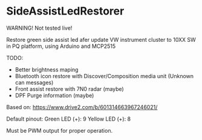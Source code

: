# SideAssistLedRestorer
WARNING! Not tested live!

Restore green side assist led afer update VW instrument cluster to 10XX SW in PQ platform, using Arduino and MCP2515

TODO:
  - Better brightness maping 
  - Bluetooth icon restore with Discover/Composition media unit (Unknown can messages)
  - Front assist restore with 7N0 radar (maybe)
  - DPF Purge information (maybe)

Based on: https://www.drive2.com/b/601314663967246021/

Default pinout:
  Green LED (+): 9
  Yellow LED (+): 8
  
Must be PWM output for proper operation.
